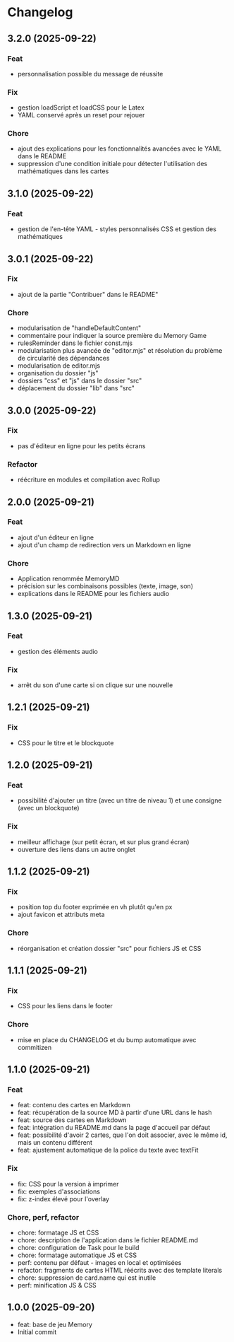 # Changelog

## 3.2.0 (2025-09-22)

### Feat

- personnalisation possible du message de réussite

### Fix

- gestion loadScript et loadCSS pour le Latex
- YAML conservé après un reset pour rejouer

### Chore

- ajout des explications pour les fonctionnalités avancées avec le YAML dans le README
- suppression d'une condition initiale pour détecter l'utilisation des mathématiques dans les cartes

## 3.1.0 (2025-09-22)

### Feat

- gestion de l'en-tête YAML - styles personnalisés CSS et gestion des mathématiques

## 3.0.1 (2025-09-22)

### Fix

- ajout de la partie "Contribuer" dans le README"

### Chore

- modularisation de "handleDefaultContent"
- commentaire pour indiquer la source première du Memory Game
- rulesReminder dans le fichier const.mjs
- modularisation plus avancée de "editor.mjs" et résolution du problème de circularité des dépendances
- modularisation de editor.mjs
-  organisation du dossier "js"
- dossiers "css" et "js" dans le dossier "src"
- déplacement du dossier "lib" dans "src"

## 3.0.0 (2025-09-22)

### Fix

- pas d'éditeur en ligne pour les petits écrans

### Refactor

- réécriture en modules et compilation avec Rollup

## 2.0.0 (2025-09-21)

### Feat

- ajout d'un éditeur en ligne
- ajout d'un champ de redirection vers un Markdown en ligne

### Chore

- Application renommée MemoryMD
- précision sur les combinaisons possibles (texte, image, son)
- explications dans le README pour les fichiers audio

## 1.3.0 (2025-09-21)

### Feat

- gestion des éléments audio

### Fix

- arrêt du son d'une carte si on clique sur une nouvelle

## 1.2.1 (2025-09-21)

### Fix

- CSS pour le titre et le blockquote

## 1.2.0 (2025-09-21)

### Feat

- possibilité d'ajouter un titre (avec un titre de niveau 1) et une consigne (avec un blockquote)

### Fix

- meilleur affichage (sur petit écran, et sur plus grand écran)
- ouverture des liens dans un autre onglet

## 1.1.2 (2025-09-21)

### Fix

- position top du footer exprimée en vh plutôt qu'en px
- ajout favicon et attributs meta

### Chore

- réorganisation et création dossier "src" pour fichiers JS et CSS

## 1.1.1 (2025-09-21)

### Fix

- CSS pour les liens dans le footer

### Chore

- mise en place du CHANGELOG et du bump automatique avec commitizen

## 1.1.0 (2025-09-21)

### Feat

- feat: contenu des cartes en Markdown
- feat: récupération de la source MD à partir d'une URL dans le hash
- feat: source des cartes en Markdown
- feat: intégration du README.md dans la page d'accueil par défaut
- feat: possibilité d'avoir 2 cartes, que l'on doit associer, avec le même id, mais un contenu différent
- feat: ajustement automatique de la police du texte avec textFit

### Fix

- fix: CSS pour la version à imprimer
- fix: exemples d'associations
- fix: z-index élevé pour l'overlay

### Chore, perf, refactor

- chore: formatage JS et CSS
- chore: description de l'application dans le fichier README.md
- chore: configuration de Task pour le build
- chore: formatage automatique JS et CSS
- perf: contenu par défaut - images en local et optimisées
- refactor: fragments de cartes HTML réécrits avec des template literals
- chore: suppression de card.name qui est inutile
- perf: minification JS & CSS

## 1.0.0 (2025-09-20)

- feat: base de jeu Memory
- Initial commit

